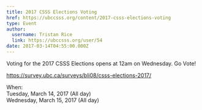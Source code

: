 ```yaml
---
title: 2017 CSSS Elections Voting 
href: https://ubccsss.org/content/2017-csss-elections-voting
type: Event
author:
  username: Tristan Rice
  link: https://ubccsss.org/user/54
date: 2017-03-14T04:55:00.000Z
---
```


<div class="field field-name-body field-type-text-with-summary field-label-hidden"><div class="field-items"><div class="field-item even"><p>Voting for the 2017 CSSS Elections opens at 12am on Wednesday. Go Vote!</p>

<p><a href="https://survey.ubc.ca/surveys/bli08/csss-elections-2017/">https://survey.ubc.ca/surveys/bli08/csss-elections-2017/</a></p>
</div></div></div><div class="field field-name-field-dates field-type-datetime field-label-above"><div class="field-label">When:&#xA0;</div><div class="field-items"><div class="field-item even"><span class="date-display-single">Tuesday, March 14, 2017 (All day)</span></div><div class="field-item odd"><span class="date-display-single">Wednesday, March 15, 2017 (All day)</span></div></div></div>    <footer>
          </footer>